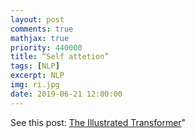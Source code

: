 ```yaml
---
layout: post
comments: true
mathjax: true
priority: 440000
title: “Self attetion”
tags: [NLP]
excerpt: NLP
img: ri.jpg
date: 2019-06-21 12:00:00
---
```


See this post: [The Illustrated Transformer](http://jalammar.github.io/illustrated-transformer/)" 
<!-- 

## Self-Attention at a High Level

Say the following sentence is an input sentence we want to translate:

”The animal didn't cross the street because it was too tired”

What does “it” in this sentence refer to? Is it referring to the street or to the animal? It’s a simple question to a human, but not as simple to an algorithm.

When the model is processing the word “it”, self-attention allows it to associate “it” with “animal”.

As the model processes each word (each position in the input sequence), self attention allows it to look at other positions in the input sequence for clues that can help lead to a better encoding for this word.


## Self-Attention in Detail

Let’s first look at how to calculate self-attention using vectors, then proceed to look at how it’s actually implemented – using matrices.

The **first step** in calculating self-attention is to create three vectors from each of the encoder’s input vectors (in this case, the embedding of each word). So for each word, we create a Query vector, a Key vector, and a Value vector. These vectors are created by multiplying the embedding by three matrices that we trained during the training process.

Notice that these new vectors are smaller in dimension than the embedding vector. Their dimensionality is 64, while the embedding and encoder input/output vectors have dimensionality of 512. They don’t HAVE to be smaller, this is an architecture choice to make the computation of multiheaded attention (mostly) constant.

<div class="imgcap">
<img src="https://user-images.githubusercontent.com/22668421/59940115-d9c96280-9427-11e9-98dc-ba62bbedb0aa.png" style="border:none;width:100%">
</div>

What are the “query”, “key”, and “value” vectors? 

They’re abstractions that are useful for calculating and thinking about attention. Once you proceed with reading how attention is calculated below, you’ll know pretty much all you need to know about the role each of these vectors plays.

The **second** step in calculating self-attention is to calculate a score. Say we’re calculating the self-attention for the first word in this example, “Thinking”. We need to score each word of the input sentence against this word. The score determines how much focus to place on other parts of the input sentence as we encode a word at a certain position.

The score is calculated by taking the dot product of the query vector with the key vector of the respective word we’re scoring. So if we’re processing the self-attention for the word in position #1, the first score would be the dot product of q1 and k1. The second score would be the dot product of q1 and k2.

<div class="imgcap">
<img src="https://user-images.githubusercontent.com/22668421/59940163-f796c780-9427-11e9-9e71-6cb6bb9f0409.png" style="border:none;width:100%">
</div>

The **third and forth steps** are to divide the scores by 8 (the square root of the dimension of the key vectors used in the paper – 64. This leads to having more stable gradients. There could be other possible values here, but this is the default), then pass the result through a softmax operation. Softmax normalizes the scores so they’re all positive and add up to 1.

<div class="imgcap">
<img src="https://user-images.githubusercontent.com/22668421/59940218-22811b80-9428-11e9-8938-17fffcc4b86b.png" style="border:none;width:100%">
</div>

This softmax score determines how much how much each word will be expressed at this position. Clearly the word at this position will have the highest softmax score, but sometimes it’s useful to attend to another word that is relevant to the current word.

The **fifth step** is to multiply each value vector by the softmax score (in preparation to sum them up). The intuition here is to keep intact the values of the word(s) we want to focus on, and drown-out irrelevant words (by multiplying them by tiny numbers like 0.001, for example).

The **sixth step** is to sum up the weighted value vectors. This produces the output of the self-attention layer at this position (for the first word).

<div class="imgcap">
<img src="https://user-images.githubusercontent.com/22668421/59940277-48a6bb80-9428-11e9-88a9-83280f8c6bbe.png" style="border:none;width:100%">
</div>

That concludes the self-attention calculation. The resulting vector is one we can send along to the feed-forward neural network. In the actual implementation, however, this calculation is done in matrix form for faster processing. 







 -->
